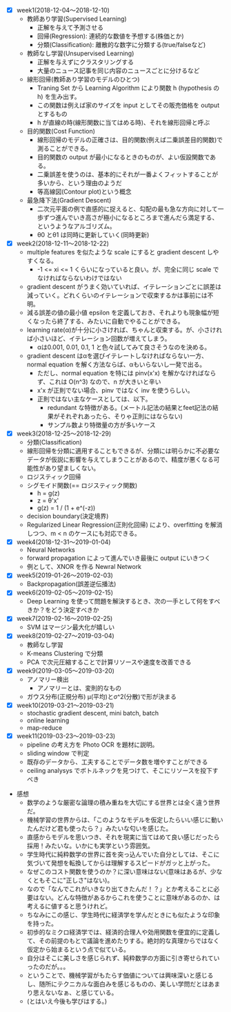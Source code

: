 - [x] week1(2018-12-04〜2018-12-10)
  - 教師あり学習(Supervised Learning)
    - 正解を与えて予測させる
    - 回帰(Regression): 連続的な数値を予想する(株価とか)
    - 分類(Classification): 離散的な数字に分類する(true/falseなど)
  - 教師なし学習(Unsupervised Learning)
    - 正解を与えずにクラスタリングする
    - 大量のニュース記事を同じ内容のニュースごとに分けるなど
  - 線形回帰(教師あり学習のモデルのひとつ)
    - Traning Set から Learning Algorithm により関数 h (hypothesis の h) を生み出す。
    - この関数は例えば家のサイズを input としてその販売価格を output とするもの
    - h が直線の時(線形関数に当てはめる時)、それを線形回帰と呼ぶ
  - 目的関数(Cost Function)
    - 線形回帰のモデルの正確さは、目的関数(例えば二乗誤差目的関数)で測ることができる。
    - 目的関数の output が最小になるときのものが、よい仮設関数である。
    - 二乗誤差を使うのは、基本的にそれが一番よくフィットすることが多いから、という理由のようだ
    - 等高線図(Contour plot)という概念
  - 最急降下法(Gradient Descent)
    - 二次元平面の例で直感的に捉えると、勾配の最も急な方向に対して一歩ずつ進んでいき高さが極小になるところまで進んだら満足する、というようなアルゴリズム。
    - θ0 とθ1 は同時に更新していく(同時更新)
- [x] week2(2018-12-11〜2018-12-22)
  - multiple features を似たような scale にすると gradient descent しやすくなる。
    - -1 <= xi <= 1 くらいになっていると良い。が、完全に同じ scale でなければならないわけではない
  - gradient descent がうまく効いていれば、イテレーションごとに誤差は減っていく。どれくらいのイテレーションで収束するかは事前には不明。
  - 減る誤差の値の最小値 epsilon を定義しておき、それよりも現象幅が短くなったら終了する、みたいに自動でやることができる。
  - learning rate(α)が十分に小さければ、ちゃんと収束する。が、小さければ小さいほど、イテレーション回数が増えてしまう。
    - αは0.001, 0.01, 0.1, 1 と色々試してみて良さそうなのを決める。
  - gradient descent はαを選びイテレートしなければならない一方、normal equation を解く方法ならば、αもいらないし一発で出る。
    - ただし、normal equation を特には pinv(x'x) を解かなければならず、これは O(n^3) なので、n が大きいと辛い
    - x'x が正則でない場合、pinv ではなく inv を使うらしい。
    - 正則ではない主なケースとしては、以下。
      - redundant な特徴がある。(メートル記法の結果とfeet記法の結果がそれぞれあったら、そりゃ正則にはならない)
      - サンプル数より特徴量の方が多いケース
- [x] week3(2018-12-25〜2018-12-29)
  - 分類(Classification)
  - 線形回帰を分類に適用することもできるが、分類には明らかに不必要なデータが仮説に影響を与えてしまうことがあるので、精度が悪くなる可能性があり望ましくない。
  - ロジスティック回帰
  - シグモイド関数(== ロジスティック関数)
    - h = g(z)
    - z = θ'x'
    - g(z) = 1 / (1 + e^(-z))
  - decision boundary(決定境界)
  - Regularized Linear Regression(正則化回帰) により、overfitting を解消しつつ、m < n のケースにも対応できる。
- [x] week4(2018-12-31〜2019-01-04)
  - Neural Networks
  - forward propagation によって進んでいき最後に output にいきつく
  - 例として、XNOR を作る Newral Network
- [x] week5(2019-01-26〜2019-02-03)
  - Backpropagation(誤差逆伝播法)
- [x] week6(2019-02-05〜2019-02-15)
  - Deep Learning を使って問題を解決するとき、次の一手として何をすべきか？をどう決定すべきか
- [x] week7(2019-02-16〜2019-02-25)
  - SVM はマージン最大化が嬉しい
- [x] week8(2019-02-27〜2019-03-04)
  - 教師なし学習
  - K-means Clustering で分類
  - PCA で次元圧縮することで計算リソースや速度を改善できる
- [x] week9(2019-03-05〜2019-03-20)
  - アノマリー検出
    - アノマリーとは、変則的なもの
  - ガウス分布(正規分布) μ(平均)とσ^2(分散)で形が決まる
- [x] week10(2019-03-21〜2019-03-21)
  - stochastic gradient descent, mini batch, batch
  - online learning
  - map-reduce
- [x] week11(2019-03-23〜2019-03-23)
  - pipeline の考え方を Photo OCR を題材に説明。
  - sliding window で判定
  - 既存のデータから、工夫することでデータ数を増やすことができる
  - ceiling analysys でボトルネックを見つけて、そこにリソースを投下すべき

- 感想
  - 数学のような厳密な論理の積み重ねを大切にする世界とは全く違う世界だ。
  - 機械学習の世界からは、「このようなモデルを仮定したらいい感じに動いたんだけど君も使ったら？」みたいな匂いを感じた。
  - 直感からモデルを思いつき、それを現実に当てはめて良い感じだったら採用！みたいな。いかにも実学という雰囲気。
  - 学生時代に純粋数学の世界に首を突っ込んでいた自分としては、そこに気づいて発想を転換してからは理解するスピードがガッと上がった。
  - なぜこのコスト関数を使うのか？に深い意味はない(意味はあるが、少なくともそこに"正しさ"はない)。
  - なので「なんでこれがいきなり出てきたんだ！？」とか考えることに必要はない。どんな特徴があるからこれを使うことに意味があるのか、は考えるに値すると思うけれど。
  - ちなみにこの感じ、学生時代に経済学を学んだときにも似たような印象を持った。
  - 初歩的なミクロ経済学では、経済的合理人や効用関数を便宜的に定義して、その前提のもとで議論を進めたりする。絶対的な真理からではなく仮定から始まるという点で似ている。
  - 自分はそこに美しさを感じられず、純粋数学の方面に引き寄せられていったのだが。。。
  - ということで、機械学習がもたらす価値については興味深いと感じるし、随所にテクニカルな面白みを感じるものの、美しい学問だとはあまり思えないなぁ、と感じている。
  - (とはいえ今後も学びはする。)
